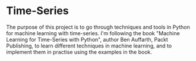 # Time-Series
The purpose of this project is to go through techniques and tools in Python for machine learning with time-series. I'm following the book "Machine Learning for Time-Series with Python", author Ben Auffarth, Packt Publishing, to learn different techniques in machine learning, and to implement them in practise using the examples in the book.
